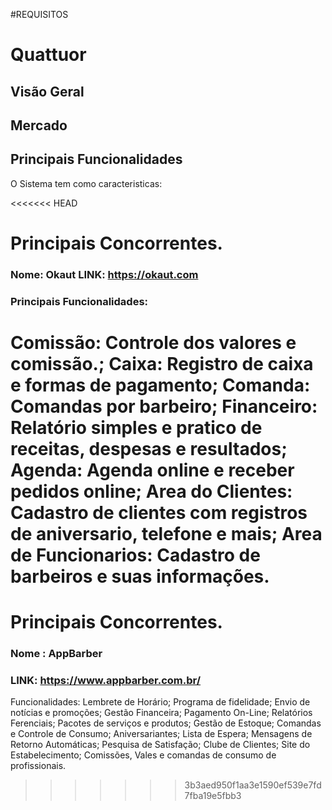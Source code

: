 #REQUISITOS
# Quattuor #

## Visão Geral ##

## Mercado ##

## Principais Funcionalidades ##
O Sistema tem como caracteristicas:

<<<<<<< HEAD
# Principais Concorrentes.

### Nome: Okaut LINK: https://okaut.com

### Principais Funcionalidades: 
Comissão: Controle dos valores e comissão.;
Caixa: Registro de caixa e formas de pagamento;
Comanda: Comandas por barbeiro;
Financeiro: Relatório simples e pratico de receitas, despesas e resultados;
Agenda: Agenda online e receber pedidos online;
Area do Clientes: Cadastro de clientes com registros de aniversario, telefone e mais;
Area de Funcionarios: Cadastro de barbeiros e suas informações. 
=======
# Principais Concorrentes. #
### Nome :  AppBarber 
### LINK:  https://www.appbarber.com.br/
Funcionalidades: Lembrete de Horário; Programa de fidelidade; Envio de notícias e promoções; Gestão Financeira;
Pagamento On-Line; Relatórios Ferenciais; Pacotes de serviços e produtos; Gestão de Estoque; Comandas e Controle de Consumo;
Aniversariantes; Lista de Espera; Mensagens de Retorno Automáticas; Pesquisa de Satisfação; Clube de Clientes; Site do Estabelecimento; Comissões, Vales e comandas de consumo de profissionais.
>>>>>>> 3b3aed950f1aa3e1590ef539e7fd7fba19e5fbb3
